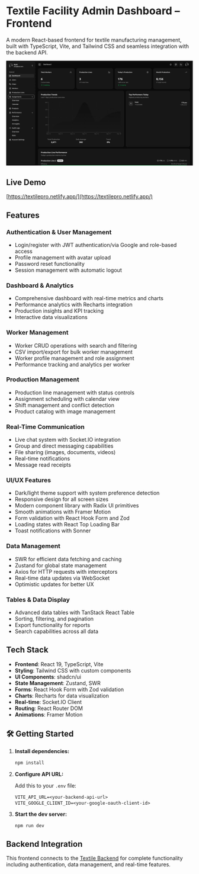 # Textile Facility Admin Dashboard – Frontend

A modern React-based frontend for textile manufacturing management, built with TypeScript, Vite, and Tailwind CSS and seamless integration with the backend API.

![Dashboard Preview](./docs/dashboard.webp)

## Live Demo
[https://textilepro.netlify.app/](https://textilepro.netlify.app/)

## Features

### Authentication & User Management
- Login/register with JWT authentication/via Google and role-based access
- Profile management with avatar upload
- Password reset functionality
- Session management with automatic logout

### Dashboard & Analytics
- Comprehensive dashboard with real-time metrics and charts
- Performance analytics with Recharts integration
- Production insights and KPI tracking
- Interactive data visualizations

### Worker Management
- Worker CRUD operations with search and filtering
- CSV import/export for bulk worker management
- Worker profile management and role assignment
- Performance tracking and analytics per worker

### Production Management
- Production line management with status controls
- Assignment scheduling with calendar view
- Shift management and conflict detection
- Product catalog with image management

### Real-Time Communication
- Live chat system with Socket.IO integration
- Group and direct messaging capabilities
- File sharing (images, documents, videos)
- Real-time notifications
- Message read receipts

### UI/UX Features
- Dark/light theme support with system preference detection
- Responsive design for all screen sizes
- Modern component library with Radix UI primitives
- Smooth animations with Framer Motion
- Form validation with React Hook Form and Zod
- Loading states with React Top Loading Bar
- Toast notifications with Sonner

### Data Management
- SWR for efficient data fetching and caching
- Zustand for global state management
- Axios for HTTP requests with interceptors
- Real-time data updates via WebSocket
- Optimistic updates for better UX

### Tables & Data Display
- Advanced data tables with TanStack React Table
- Sorting, filtering, and pagination
- Export functionality for reports
- Search capabilities across all data


## Tech Stack

- **Frontend**: React 19, TypeScript, Vite
- **Styling**: Tailwind CSS with custom components
- **UI Components**: shadcn/ui
- **State Management**: Zustand, SWR
- **Forms**: React Hook Form with Zod validation  
- **Charts**: Recharts for data visualization
- **Real-time**: Socket.IO Client
- **Routing**: React Router DOM
- **Animations**: Framer Motion


## 🛠️ Getting Started
1. **Install dependencies:**

   ```bash
   npm install
   ```

2. **Configure API URL:**

   Add this to your `.env` file:
   ```env
   VITE_API_URL=<your-backend-api-url>
   VITE_GOOGLE_CLIENT_ID=<your-google-oauth-client-id>
   ```

3. **Start the dev server:**

   ```bash
   npm run dev
   ```



## Backend Integration

This frontend connects to the [Textile Backend](https://github.com/Njahi98/textile-backend) for complete functionality including authentication, data management, and real-time features.
